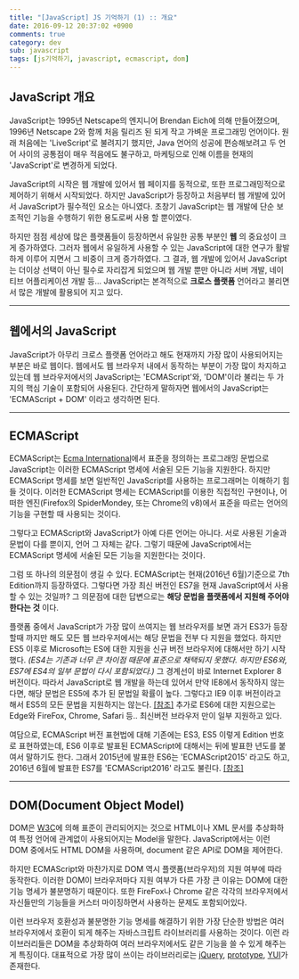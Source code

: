 ```yaml
---
title: "[JavaScript] JS 기억하기 (1) :: 개요"
date: 2016-09-12 20:37:02 +0900
comments: true
category: dev
sub: javascript
tags: [js기억하기, javascript, ecmascript, dom]
---
```


## JavaScript 개요

JavaScript는 1995년 Netscape의 엔지니어 Brendan Eich에 의해 만들어졌으며,
1996년 Netscape 2와 함께 처음 릴리즈 된 되게 작고 가벼운 프로그래밍 언어이다.
원래 처음에는 'LiveScript'로 불려지기 했지만, Java 언어의 성공에 편승해보려고
두 언어 사이의 공통점이 매우 적음에도 불구하고, 마케팅으로 인해 이름을 현재의 'JavaScript'로 변경하게 되었다.

JavaScript의 시작은 웹 개발에 있어서 웹 페이지를 동적으로, 또한 프로그래밍적으로 제어하기 위해서 시작되었다.
하지만 JavaScript가 등장하고 처음부터 웹 개발에 있어서 JavaScript가 필수적인 요소는 아니였다.
초창기 JavaScript는 웹 개발에 단순 보조적인 기능을 수행하기 위한 용도로써 사용 할 뿐이였다.

하지만 점점 세상에 많은 플랫폼들이 등장하면서 유일한 공통 부분인 **웹** 의 중요성이 크게 증가하였다.
그러자 웹에서 유일하게 사용할 수 있는 JavaScript에 대한 연구가 활발하게 이루어 지면서 그 비중이 크게 증가하였다.
그 결과, 웹 개발에 있어서 JavaScript는 더이상 선택이 아닌 필수로 자리잡게 되었으며
웹 개발 뿐만 아니라 서버 개발, 네이티브 어플리케이션 개발 등...
JavaScript는 본격적으로 **크로스 플랫폼** 언어라고 불리면서 많은 개발에 활용되어 지고 있다.

---

## 웹에서의 JavaScript

JavaScript가 아무리 크로스 플랫폼 언어라고 해도 현재까지 가장 많이 사용되어지는 부분은 바로 웹이다.
웹에서도 웹 브라우저 내에서 동작하는 부분이 가장 많이 차지하고 있는데
웹 브라우저에서의 JavaScript는 'ECMAScript'와, 'DOM'이라 불리는 두 가지의 핵심 기술이 포함되어 사용된다.
간단하게 말하자면 웹에서의 JavaScript는 'ECMAScript + DOM' 이라고 생각하면 된다.

---

## ECMAScript

ECMAScript는 [Ecma International](http://www.ecma-international.org)에서 표준을 정의하는 프로그래밍 문법으로
JavaScript는 이러한 ECMAScript 명세에 서술된 모든 기능을 지원한다.
하지만 ECMAScript 명세를 보면 일반적인 JavaScript를 사용하는 프로그래머는 이해하기 힘들 것이다.
이러한 ECMAScript 명세는 ECMAScript를 이용한 직접적인 구현이나,
어떠한 엔진(Firefox의 SpiderMondey, 또는 Chrome의 v8)에서 표준을 따르는 언어의 기능을 구현할 때 사용되는 것이다.

그렇다고 ECMAScript와 JavaScript가 아예 다른 언어는 아니다.
서로 사용된 기술과 문법이 다를 뿐이지, 언어 그 자체는 같다.
그렇기 때문에 JavaScript에서는 ECMAScript 명세에 서술된 모든 기능을 지원한다는 것이다.

그럼 또 하나의 의문점이 생길 수 있다.
ECMAScript는 현재(2016년 6월)기준으로 7th Edition까지 등장하였다.
그렇다면 가장 최신 버전인 ES7을 현재 JavaScript에서 사용할 수 있는 것일까?
그 의문점에 대한 답변으로는 **해당 문법을 플랫폼에서 지원해 주어야 한다는 것** 이다.

플랫폼 중에서 JavaScript가 가장 많이 쓰여지는 웹 브라우저를 보면
과거 ES3가 등장할때 까지만 해도 모든 웹 브라우저에서는 해당 문법을 전부 다 지원을 했었다.
하지만 ES5 이후로 Microsoft는 ES에 대한 지원을 신규 버전 브라우저에 대해서만 하기 시작했다.
*(ES4는 기존과 너무 큰 차이점 때문에 표준으로 채택되지 못했다. 하지만 ES6와, ES7에 ES4의 일부 문법이 다시 포함되었다.)*
그 경계선이 바로 Internet Explorer 8 버전이다.
따라서 JavaScript로 웹 개발을 하는데 있어서 만약 IE8에서 동작하지 않는다면, 해당 문법은 ES5에 추가 된 문법일 확률이 높다.
그렇다고 IE9 이후 버전이라고 해서 ES5의 모든 문법을 지원하지는 않는다. [[참조]](http://kangax.github.io/compat-table/es5/)
추가로 ES6에 대한 지원으로는 Edge와 FireFox, Chrome, Safari 등.. 최신버전 브라우저 만이 일부 지원하고 있다.

여담으로, ECMAScript 버전 표현법에 대해 기존에는 ES3, ES5 이렇게 Edition 번호로 표현하였는데,
ES6 이후로 발표된 ECMAScript에 대해서는 뒤에 발표한 년도를 붙여서 말하기도 한다.
그래서 2015년에 발표한 ES6는 'ECMAScript2015' 라고도 하고,
2016년 6월에 발표한 ES7를 'ECMAScript2016' 라고도 불린다. [[참조]](https://en.wikipedia.org/wiki/ECMAScript#ECMAScript_Harmony)

---

## DOM(Document Object Model)

DOM은 [W3C](https://ko.wikipedia.org/wiki/W3C)에 의해 표준이 관리되어지는 것으로
HTML이나 XML 문서를 추상화하여 특정 언어에 관계없이 사용되어지는 Model을 말한다.
JavaScript에서는 이런 DOM 중에서도 HTML DOM을 사용하며, document 같은 API로 DOM을 제어한다.

하지만 ECMAScript와 마찬가지로 DOM 역시 플랫폼(브라우저)의 지원 여부에 따라 동작한다.
이러한 DOM이 브라우저마다 지원 여부가 다른 가장 큰 이유는 DOM에 대한 기능 명세가 불분명하기 때문이다.
또한 FireFox나 Chrome 같은 각각의 브라우저에서 자신들만의 기능들을 커스터 마이징하면서 사용하는 문제도 포함되어있다.

이런 브라우저 호환성과 불분명한 기능 명세를 해결하기 위한 가장 단순한 방법은
여러 브라우저에서 호환이 되게 해주는 자바스크립트 라이브러리를 사용하는 것이다.
이런 라이브러리들은 DOM을 추상화하여 여러 브라우저에서도 같은 기능을 쓸 수 있게 해주는게 특징이다.
대표적으로 가장 많이 쓰이는 라이브러리로는 [jQuery](http://jquery.com/), [prototype](http://prototypejs.org/), [YUI](http://yuilibrary.com/)가 존재한다.
